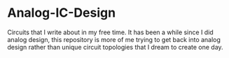 # Analog-IC-Design
Circuits that I write about in my free time. It has been a while since I did analog design, this repository is more of me trying to get back into analog design rather than unique circuit topologies that I dream to create one day.
